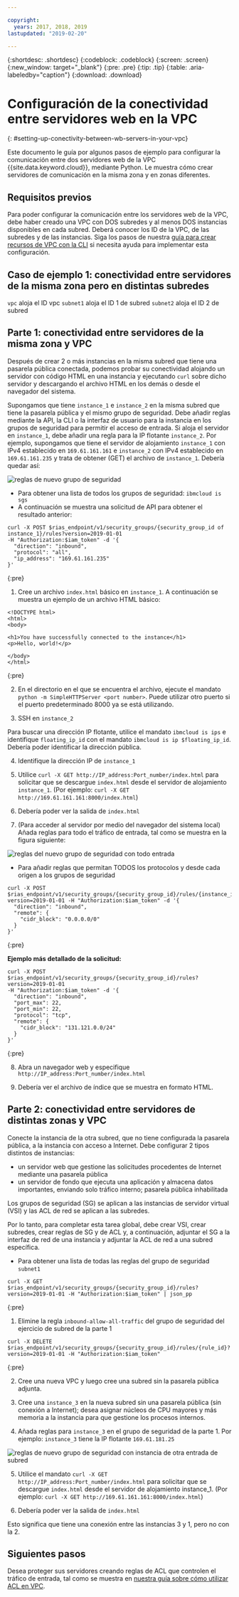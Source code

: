 ```yaml
---

copyright:
  years: 2017, 2018, 2019
lastupdated: "2019-02-20"

---
```


{:shortdesc: .shortdesc}
{:codeblock: .codeblock}
{:screen: .screen}
{:new_window: target="_blank"}
{:pre: .pre}
{:tip: .tip}
{:table: .aria-labeledby="caption"}
{:download: .download}

# Configuración de la conectividad entre servidores web en la VPC
{: #setting-up-conectivity-between-wb-servers-in-your-vpc}

Este documento le guía por algunos pasos de ejemplo para configurar la comunicación entre dos servidores web de la VPC {{site.data.keyword.cloud}}, mediante Python. Le muestra cómo crear servidores de comunicación en la misma zona y en zonas diferentes.

## Requisitos previos

Para poder configurar la comunicación entre los servidores web de la VPC, debe haber creado una VPC con DOS subredes y al menos DOS instancias disponibles en cada subred. Deberá conocer los ID de la VPC, de las subredes y de las instancias. Siga los pasos de nuestra [guía para crear recursos de VPC con la CLI](/docs/infrastructure/vpc?topic=vpc-creating-a-vpc-using-the-ibm-cloud-cli) si necesita ayuda para implementar esta configuración.

## Caso de ejemplo 1: conectividad entre servidores de la misma zona pero en distintas subredes

`vpc` aloja el ID vpc
`subnet1` aloja el ID 1 de subred
`subnet2` aloja el ID 2 de subred


## Parte 1: conectividad entre servidores de la misma zona y VPC

Después de crear 2 o más instancias en la misma subred que tiene una pasarela pública conectada, podemos probar su conectividad alojando un servidor con código HTML en una instancia y ejecutando `curl` sobre dicho servidor y descargando el archivo HTML en los demás o desde el navegador del sistema.

Supongamos que tiene `instance_1` e `instance_2` en la misma subred que tiene la pasarela pública y el mismo grupo de seguridad. Debe añadir reglas mediante la API, la CLI o la interfaz de usuario para la instancia en los grupos de seguridad para permitir el acceso de entrada. Si aloja el servidor en `instance_1`, debe añadir una regla para la IP flotante `instance_2`. Por ejemplo, supongamos que tiene el servidor de alojamiento `instance_1` con IPv4 establecido en `169.61.161.161` e `instance_2` con IPv4 establecido en `169.61.161.235` y trata de obtener (GET) el archivo de `instance_1`. Debería quedar así:

![reglas de nuevo grupo de seguridad](images/security-group-ui-ex1.png)

* Para obtener una lista de todos los grupos de seguridad: `ibmcloud is sgs`
* A continuación se muestra una solicitud de API para obtener el resultado anterior:

```
curl -X POST $rias_endpoint/v1/security_groups/{security_group_id of instance_1}/rules?version=2019-01-01
-H "Authorization:$iam_token" -d '{
  "direction": "inbound",
  "protocol": "all",
  "ip_address": "169.61.161.235"
}'
```
{:pre}

1. Cree un archivo `index.html` básico en `instance_1`. A continuación se muestra un ejemplo de un archivo HTML básico:

```
<!DOCTYPE html>
<html>
<body>

<h1>You have successfully connected to the instance</h1>
<p>Hello, world!</p>

</body>
</html>
```
{:pre}

2. En el directorio en el que se encuentra el archivo, ejecute el mandato `python -m SimpleHTTPServer <port number>`. Puede utilizar otro puerto si el puerto predeterminado 8000 ya se está utilizando.

3. SSH en `instance_2`

Para buscar una dirección IP flotante, utilice el mandato `ibmcloud is ips` e identifique `floating_ip_id` con el mandato `ibmcloud is ip $floating_ip_id`. Debería poder identificar la dirección pública.

4. Identifique la dirección IP de `instance_1`

5. Utilice `curl -X GET http://IP_address:Port_number/index.html` para solicitar que se descargue `index.html` desde el servidor de alojamiento `instance_1`. (Por ejemplo: `curl -X GET http://169.61.161.161:8000/index.html`)

6. Debería poder ver la salida de `index.html`

7. (Para acceder al servidor por medio del navegador del sistema local) Añada reglas para todo el tráfico de entrada, tal como se muestra en la figura siguiente:

![reglas del nuevo grupo de seguridad con todo entrada](images/security-group-ui-ex2.png)

* Para añadir reglas que permitan TODOS los protocolos y desde cada origen a los grupos de seguridad

```
curl -X POST $rias_endpoint/v1/security_groups/{security_group_id}/rules/{instance_id}?version=2019-01-01 -H "Authorization:$iam_token" -d '{
  "direction": "inbound",
  "remote": {
    "cidr_block": "0.0.0.0/0"
  }
}'
```
{:pre}

**Ejemplo más detallado de la solicitud:**

```
curl -X POST $rias_endpoint/v1/security_groups/{security_group_id}/rules?version=2019-01-01
-H "Authorization:$iam_token" -d '{
  "direction": "inbound",
  "port_max": 22,
  "port_min": 22,
  "protocol": "tcp",
  "remote": {
    "cidr_block": "131.121.0.0/24"
  }
}'
```
{:pre}

8. Abra un navegador web y especifique `http://IP_address:Port_number/index.html`

9. Debería ver el archivo de índice que se muestra en formato HTML.

## Parte 2: conectividad entre servidores de distintas zonas y VPC

Conecte la instancia de la otra subred, que no tiene configurada la pasarela pública, a la instancia con acceso a Internet. Debe configurar 2 tipos distintos de instancias:

* un servidor web que gestione las solicitudes procedentes de Internet mediante una pasarela pública
* un servidor de fondo que ejecuta una aplicación y almacena datos importantes, enviando solo tráfico interno; pasarela pública inhabilitada

Los grupos de seguridad (SG) se aplican a las instancias de servidor virtual (VSI) y las ACL de red se aplican a las subredes.

Por lo tanto, para completar esta tarea global, debe crear VSI, crear subredes, crear reglas de SG y de ACL y, a continuación, adjuntar el SG a la interfaz de red de una instancia y adjuntar la ACL de red a una subred específica.

* Para obtener una lista de todas las reglas del grupo de seguridad `subnet1`

```
curl -X GET $rias_endpoint/v1/security_groups/{security_group_id}/rules?version=2019-01-01 -H "Authorization:$iam_token" | json_pp
```
{:pre}

1. Elimine la regla `inbound-allow-all-traffic` del grupo de seguridad del ejercicio de subred de la parte 1

```
curl -X DELETE $rias_endpoint/v1/security_groups/{security_group_id}/rules/{rule_id}?version=2019-01-01 -H "Authorization:$iam_token"
```
{:pre}

2. Cree una nueva VPC y luego cree una subred sin la pasarela pública adjunta.

3. Cree una `instance_3` en la nueva subred sin una pasarela pública (sin conexión a Internet); desea asignar núcleos de CPU mayores y más memoria a la instancia para que gestione los procesos internos.

4. Añada reglas para `instance_3` en el grupo de seguridad de la parte 1. Por ejemplo: `instance_3` tiene la IP flotante `169.61.181.25`

![reglas de nuevo grupo de seguridad con instancia de otra entrada de subred](images/security-group-ui-ex3.png)

5. Utilice el mandato `curl -X GET http://IP_address:Port_number/index.html` para solicitar que se descargue `index.html` desde el servidor de alojamiento instance_1. (Por ejemplo: `curl -X GET http://169.61.161.161:8000/index.html`)

6. Debería poder ver la salida de `index.html`

Esto significa que tiene una conexión entre las instancias 3 y 1, pero no con la 2.

## Siguientes pasos

Desea proteger sus servidores creando reglas de ACL que controlen el tráfico de entrada, tal como se muestra en [nuestra guía sobre cómo utilizar ACL en VPC](https://{DomainName}/docs/infrastructure/vpc-network?topic=vpc-network-setting-up-network-acls-using-the-cli).
